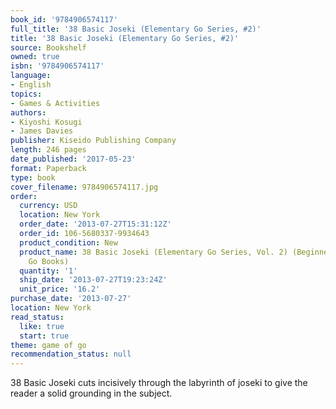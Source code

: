 ```yaml
---
book_id: '9784906574117'
full_title: '38 Basic Joseki (Elementary Go Series, #2)'
title: '38 Basic Joseki (Elementary Go Series, #2)'
source: Bookshelf
owned: true
isbn: '9784906574117'
language:
- English
topics:
- Games & Activities
authors:
- Kiyoshi Kosugi
- James Davies
publisher: Kiseido Publishing Company
length: 246 pages
date_published: '2017-05-23'
format: Paperback
type: book
cover_filename: 9784906574117.jpg
order:
  currency: USD
  location: New York
  order_date: '2013-07-27T15:31:12Z'
  order_id: 106-5680337-9934643
  product_condition: New
  product_name: 38 Basic Joseki (Elementary Go Series, Vol. 2) (Beginner and Elementary
    Go Books)
  quantity: '1'
  ship_date: '2013-07-27T19:23:24Z'
  unit_price: '16.2'
purchase_date: '2013-07-27'
location: New York
read_status:
  like: true
  start: true
theme: game of go
recommendation_status: null
---
```

38 Basic Joseki cuts incisively through the labyrinth of joseki to give the reader a solid grounding in the subject.
